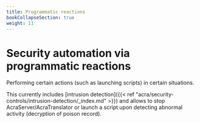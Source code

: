 ```yaml
---
title: Programmatic reactions
bookCollapseSection: true
weight: 11
---
```


# Security automation via programmatic reactions

Performing certain actions (such as launching scripts) in certain situations.

This currently includes [intrusion detection]({{< ref "acra/security-controls/intrusion-detection/_index.md" >}})
and allows to stop AcraServer/AcraTranslator or launch a script upon detecting abnormal activity (decryption of poison record).
